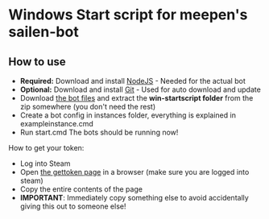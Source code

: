 # Windows Start script for meepen's sailen-bot

## How to use

- **Required:** Download and install [NodeJS](https://nodejs.org/) - Needed for the actual bot
- **Optional:** Download and install [Git](https://git-scm.com/) - Used for auto download and update
- Download [the bot files](https://github.com/meepen/salien-bot/archive/master.zip) and extract the **win-startscript folder** from the zip somewhere (you don't need the rest)
- Create a bot config in instances folder, everything is explained in exampleinstance.cmd
- Run start.cmd
The bots should be running now!

How to get your token:
- Log into Steam
- Open [the gettoken page](https://steamcommunity.com/saliengame/gettoken) in a browser (make sure you are logged into steam)
- Copy the entire contents of the page
- **IMPORTANT**: Immediately copy something else to avoid accidentally giving this out to someone else!
